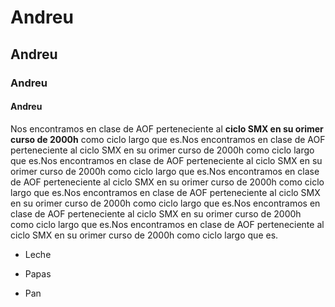 # Andreu

## Andreu

### Andreu

#### Andreu


Nos encontramos en clase de AOF perteneciente al **ciclo SMX en su orimer curso de 2000h** como ciclo largo que es.Nos encontramos en clase de AOF perteneciente al ciclo SMX en su orimer curso de 2000h como ciclo largo que es.Nos encontramos en clase de AOF perteneciente al ciclo SMX en su orimer curso de 2000h como ciclo largo que es.Nos encontramos en clase de AOF perteneciente al ciclo SMX en su orimer curso de 2000h como ciclo largo que es.Nos encontramos en clase de AOF perteneciente al ciclo SMX en su orimer curso de 2000h como ciclo largo que es.Nos encontramos en clase de AOF perteneciente al ciclo SMX en su orimer curso de 2000h como ciclo largo que es.Nos encontramos en clase de AOF perteneciente al ciclo SMX en su orimer curso de 2000h como ciclo largo que es.

* Leche

* Papas

* Pan
